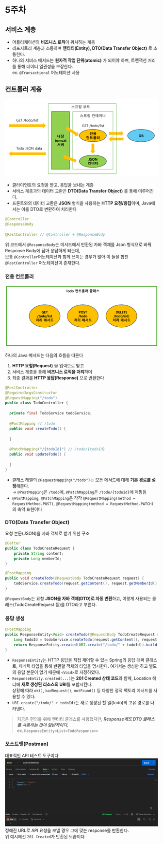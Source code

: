 # 5주차

## 서비스 계층
- 어플리케이션의 **비즈니스 로직**이 위치하는 계층
- 레포지토리 계층과 소통하며 **엔티티(Entity), DTO(Data Transfer Object)** 로 소통한다.
- 하나의 서비스 메서드는 **원자적 작업 단위(atomic)** 가 되어야 하며, 트랜잭션 처리를 통해 데이터 일관성을 보장한다.  
  ex. `@Transactional` 어노테이션 사용

## 컨트롤러 계층
![img.png](imgs/img.png)
- 클라이언트의 요청을 받고, 응답을 보내는 계층
- 서비스 계층과의 데이터 교환은 **DTO(Data Transfer Object)** 를 통해 이루어진다.
- 프론트와의 데이터 교환은 **JSON** 형식을 사용하는 **HTTP 요청/응답**이며, Java에서는 이를 DTO로 변환하여 처리한다

```java
@Controller
@ResponseBody

@RestController // @Controller + @ResponseBody
```
위 코드에서 `@ResponseBody`는 메서드에서 반환된 자바 객체를 Json 형식으로 바꿔 Response Body에 담아 응답하게 되는데,  
보통 `@Controller`어노테이션과 함께 쓰이는 경우가 많아 이 둘을 합친 `@RestController` 어노테이션이 존재한다.

### 전용 컨트롤러
![img.png](imgs/img_1.png)

하나의 Java 메서드는 다음의 흐름을 따른다
1. **HTTP 요청(Request)** 을 입력으로 받고
2. 서비스 계층을 통해 **비즈니스 로직을 처리**하며
3. 최종 결과를 **HTTP 응답(Response)** 으로 반환한다

```java
@RestController
@RequiredArgsConstructor
@RequestMapping("/todo")
public class TodoController {

  private final TodoService todoService;

  @PostMapping // /todo
  public void createTodo() {

  }

  @PatchMapping("/{todoId}") // /todo/{todoId}
  public void updateTodo() {

  }
}
```
- 클래스 레벨의 `@RequestMapping("/todo")`는 모든 메서드에 대해 **기본 경로를 설정**해준다.  
  → `@PostMapping`은 `/todo`에, `@PatchMapping`은 `/todo/{todoId}`에 매핑됨
- `@PostMapping`, `@PatchMapping`은 각각 `@RequestMapping(method = RequestMethod.POST)`, `@RequestMapping(method = RequestMethod.PATCH)` 의 축약 표현이다

### DTO(Data Transfer Object)
요청 본문(JSON)을 자바 객체로 받기 위한 구조
```java
@Getter
public class TodoCreateRequest {
    private String content;
    private Long memberId;
}
```
```java
@PostMapping
public void createTodo(@RequestBody TodoCreateRequest request) {
    todoService.createTodo(request.getContent(), request.getMemberId());
}
```
`@RequestBody`는 요청 **JSON을 자바 객체(DTO)로 자동 변환**하고, 이렇게 사용되는 클래스(TodoCreateRequest 등)를 DTO라고 부른다.

### 응답 생성
```java
@PostMapping
public ResponseEntity<Void> createTodo(@RequestBody TodoCreateRequest request) {    
    Long todoId = todoService.createTodo(request.getContent(), request.getMemberId());
    return ResponseEntity.created(URI.create("/todo/" + todoId)).build();
}
```
- `ResponseEntity`는 HTTP 응답을 직접 제어할 수 있는 Spring의 응답 래퍼 클래스로, 제네릭 타입을 통해 반환할 객체의 타입을 명시한다.
  여기서는 생성만 하고 별도의 응답 본문이 없기 때문에 `<Void>`로 지정하였다.
- `ResponseEntity.created(...)`는 **201 Created 상태 코드**와 함께, Location 헤더에 **새로 생성된 리소스의 URI**를 포함시킨다.  
  상황에 따라 `ok()`, `badRequest()`, `notFound()` 등 다양한 정적 팩토리 메서드를 사용할 수 있다.
- `URI.create("/todo/" + todoId)`는 새로 생성된 할 일(todo)의 고유 경로를 나타낸다.

> 지금은 편의를 위해 엔티티 클래스를 사용했지만, ***Response에도 DTO 클래스를 사용하는 것이 일반적이다.***  
> ex. `ResponseEntity<List<TodoResponse>>`

### 포스트맨(Postman)
대표적인 API 테스트 도구이다
![img_2.png](imgs/img_2.png)
정해진 URL로 API 요청을 보낼 경우 그에 맞는 response를 반환한다.  
위 예시에선 `201 Created`가 반환된 모습이다.
